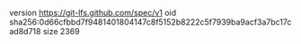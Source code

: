 version https://git-lfs.github.com/spec/v1
oid sha256:0d66cfbbd7f9481401804147c8f5152b8222c5f7939ba9acf3a7bc17cad8d718
size 2369
